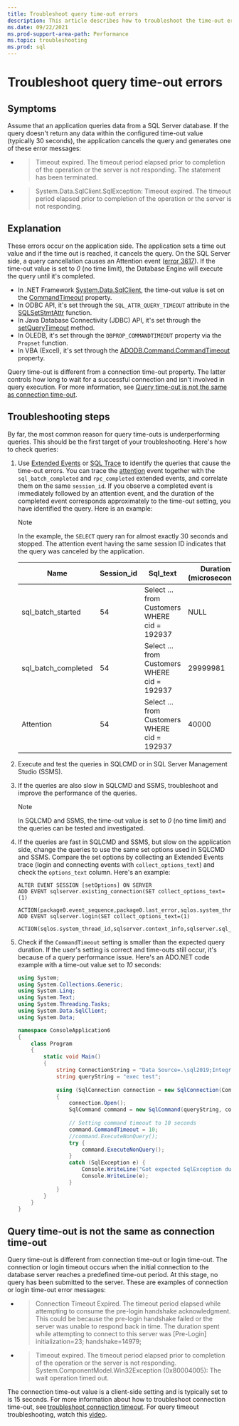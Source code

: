 ```yaml
---
title: Troubleshoot query time-out errors
description: This article describes how to troubleshoot the time-out errors when you run slow-running queries.
ms.date: 09/22/2021
ms.prod-support-area-path: Performance
ms.topic: troubleshooting
ms.prod: sql
---
```


# Troubleshoot query time-out errors

## Symptoms

Assume that an application queries data from a SQL Server database. If the query doesn't return any data within the configured time-out value (typically 30 seconds), the application cancels the query and generates one of these error messages:

- > Timeout expired. The timeout period elapsed prior to completion of the operation or the server is not responding. The statement has been terminated.

- > System.Data.SqlClient.SqlException: Timeout expired.  The timeout period elapsed prior to completion of the operation or the server is not responding.

## Explanation

These errors occur on the application side. The application sets a time out value and if the time out is reached, it cancels the query. On the SQL Server side, a query cancellation causes an Attention event ([error 3617](/sql/relational-databases/errors-events/mssqlserver-3617-database-engine-error)). If the time-out value is set to *0* (no time limit), the Database Engine will execute the query until it's completed.

- In .NET Framework [System.Data.SqlClient](/dotnet/api/system.data.sqlclient), the time-out value is set on the [CommandTimeout](/dotnet/api/system.data.sqlclient.sqlcommand.commandtimeout) property.
- In ODBC API, it's set through the `SQL_ATTR_QUERY_TIMEOUT` attribute in the [SQLSetStmtAttr](/sql/odbc/reference/syntax/sqlsetstmtattr-function) function.
- In Java Database Connectivity (JDBC) API, it's set through the [setQueryTimeout](/sql/connect/jdbc/reference/setquerytimeout-method-sqlserverstatement) method.
- In OLEDB, it's set through the `DBPROP_COMMANDTIMEOUT` property via the `Propset` function.
- In VBA (Excel), it's set through the [ADODB.Command.CommandTimeout](/sql/ado/reference/ado-api/commandtimeout-property-ado) property.

Query time-out is different from a connection time-out property. The latter controls how long to wait for a successful connection and isn't involved in query execution. For more information, see [Query time-out is not the same as connection time-out](#query-time-out-is-not-the-same-as-connection-time-out).

## Troubleshooting steps

By far, the most common reason for query time-outs is underperforming queries. This should be the first target of your troubleshooting. Here's how to check queries:

1. Use [Extended Events](/sql/relational-databases/extended-events/extended-events) or [SQL Trace](/sql/relational-databases/sql-trace/sql-trace) to identify the queries that cause the time-out errors. You can trace the [attention](/sql/relational-databases/event-classes/attention-event-class) event together with the `sql_batch_completed` and `rpc_completed` extended events, and correlate them on the same `session_id`. If you observe a completed event is immediately followed by an attention event, and the duration of the completed event corresponds approximately to the time-out setting, you have identified the query. Here is an example:

   > [!NOTE]
   > In the example, the `SELECT` query ran for almost exactly 30 seconds and stopped. The attention event having the same session ID indicates that the query was canceled by the application.

   |     Name                   |     Session_id    |     Sql_text                                      |     Duration (microseconds)    |     Timestamp                   |
   |----------------------------|-------------------|---------------------------------------------------|--------------------------------|---------------------------------|
   |     sql_batch_started      |     54            |     Select … from Customers WHERE cid = 192937    |     NULL                       |     2021-09-30 09:50:25.0000    |
   |     sql_batch_completed    |     54            |     Select … from Customers WHERE cid = 192937    |     29999981                   |     2021-09-30 09:50:55.0000    |
   |     Attention              |     54            |     Select … from Customers WHERE cid = 192937    |     40000                      |     2021-09-30 09:50:55.0400    |

3. Execute and test the queries in SQLCMD or in SQL Server Management Studio (SSMS).

3. If the queries are also slow in SQLCMD and SSMS, troubleshoot and improve the performance of the queries.

   > [!NOTE]
   > In SQLCMD and SSMS, the time-out value is set to *0* (no time limit) and the queries can be tested and investigated.

4. If the queries are fast in SQLCMD and SSMS, but slow on the application side, change the queries to use the same set options used in SQLCMD and SSMS. Compare the set options by collecting an Extended Events trace (login and connecting events with `collect_options_text`) and check the `options_text` column. Here's an example:

    ```tsql
    ALTER EVENT SESSION [setOptions] ON SERVER 
    ADD EVENT sqlserver.existing_connection(SET collect_options_text=(1) 
        ACTION(package0.event_sequence,package0.last_error,sqlos.system_thread_id,sqlserver.context_info,sqlserver.session_id,sqlserver.sql_text)), 
    ADD EVENT sqlserver.login(SET collect_options_text=(1)
        ACTION(sqlos.system_thread_id,sqlserver.context_info,sqlserver.sql_text))
    ```

5. Check if the `CommandTimeout` setting is smaller than the expected query duration. If the user's setting is correct and time-outs still occur, it's because of a query performance issue. Here's an ADO.NET code example with a time-out value set to *10* seconds:

    ```csharp
    using System;
    using System.Collections.Generic;
    using System.Linq;
    using System.Text;
    using System.Threading.Tasks;
    using System.Data.SqlClient;
    using System.Data;
    
    namespace ConsoleApplication6
    {
        class Program
        {
            static void Main()
            {
                string ConnectionString = "Data Source=.\sql2019;Integrated Security=SSPI;Initial Catalog=tempdb;";
                string queryString = "exec test";
        
                using (SqlConnection connection = new SqlConnection(ConnectionString))
                {
                    connection.Open();
                    SqlCommand command = new SqlCommand(queryString, connection);
                    
                    // Setting command timeout to 10 seconds
                    command.CommandTimeout = 10;
                    //command.ExecuteNonQuery();
                    try {
                        command.ExecuteNonQuery();
                    }
                    catch (SqlException e) {
                        Console.WriteLine("Got expected SqlException due to command timeout ");
                        Console.WriteLine(e);
                    }
                }
            }
        }
    }
    ```

## Query time-out is not the same as connection time-out

Query time-out is different from connection time-out or login time-out. The connection or login timeout occurs when the initial connection to the database server reaches a predefined time-out period. At this stage, no query has been submitted to the server. These are examples of connection or login time-out error messages:

- > Connection Timeout Expired. The timeout period elapsed while attempting to consume the pre-login handshake acknowledgment. This could be because the pre-login handshake failed or the server was unable to respond back in time. The duration spent while attempting to connect to this server was [Pre-Login] initialization=23; handshake=14979;

- > Timeout expired. The timeout period elapsed prior to completion of the operation or the server is not responding. System.ComponentModel.Win32Exception (0x80004005): The wait operation timed out.

The connection time-out value is a client-side setting and is typically set to is 15 seconds. For more information about how to troubleshoot connection time-out, see [troubleshoot connection timeout](/previous-versions/sql/sql-server-2008-r2/ms190181(v=sql.105)). For query timeout troubleshooting, watch this [video](https://channel9.msdn.com/Series/SQL-Workshops/SQL-Server-Command-Timeout-Application-Timeout-Extended-Event-Attention).
